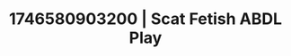 ---
categories:
- Erotic surprise
- AI-generated
- Morning passion
- ASMR
- Caressing curves
- Morning after
- Cosplay
- Creative kink
image: /assets/images/1746580903200.jpg
layout: post
seo:
  description: Featured content with sensual ABDL Play, Scat Fetish. HD images available.
  keywords: ABDL Play, Scat Fetish
  og_image: /assets/images/1746580903200.jpg
  schema_type: VisualArtwork
tags:
- ABDL Play
- '#1746580903200'
- Scat Fetish
title: 1746580903200 | Scat Fetish ABDL Play
---